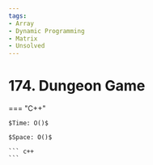 ```yaml
---
tags:
- Array
- Dynamic Programming
- Matrix
- Unsolved
---
```



# 174. Dungeon Game

=== "C++"

    $Time: O()$

    $Space: O()$

    ``` c++
    ```